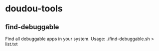# doudou-tools
## find-debuggable
Find all debuggable apps in your system.
Usage: ./find-debuggable.sh > list.txt

